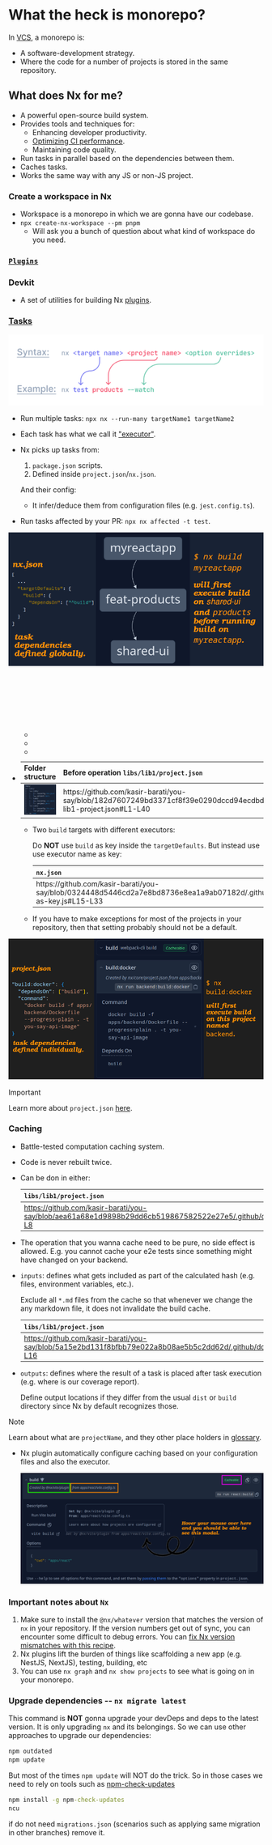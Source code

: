 # What the heck is monorepo?

In [VCS](https://en.wikipedia.org/wiki/Version_control), a monorepo is:

- A software-development strategy.
- Where the code for a number of projects is stored in the same repository.

## What does Nx for me?

- A powerful open-source build system.
- Provides tools and techniques for:
  - Enhancing developer productivity.
  - [Optimizing CI performance](./CI.md).
  - Maintaining code quality.
- Run tasks in parallel based on the dependencies between them.
- Caches tasks.
- Works the same way with any JS or non-JS project.

### Create a workspace in Nx

- Workspace is a monorepo in which we are gonna have our codebase.
- `npx create-nx-workspace --pm pnpm`
  - Will ask you a bunch of question about what kind of workspace do you need.

### [`Plugins`](./plugins.md)

### Devkit

- A set of utilities for building Nx [plugins](#plugins).

### [Tasks](https://nx.dev/features/run-tasks)

![Run a task](./tasks.png)

- Run multiple tasks: `npx nx --run-many targetName1 targetName2`
- Each task has what we call it ["executor"](./glossary.md#executorDefinitionInGlossary).
- Nx picks up tasks from:

  1. `package.json` scripts.
  2. Defined inside `project.json`/`nx.json`.

  And their config:

  - It infer/deduce them from configuration files (e.g. `jest.config.ts`).

- Run tasks affected by your PR: `npx nx affected -t test`.

![nx.json](./nx-build.png)

- <table>
    <caption>
      <strong>targetDefaults</strong>
      <dl>
        <dt>Here we assume Same Target Name, Same Executor.</dt>
        <dd>
          Multiple targets (tasks like <code>build</code>, <code>test</code>) with the same name across different projects, they all use the same executor.
        </dd>
      </dl>
      <p>What did we get out of this?</p>
      <ul>
        <li>DRY principle.</li>
        <li>Ease of maintenance and development.</li>
        <li>Easer time to reason about each project's configuration.</li>
      </ul>
    </caption>
    <thead>
      <tr>
        <th>Folder structure</th>
        <th>Before operation <code>libs/lib1/project.json</code></th>
        <th><code>nx.json</code></th>
        <th>After operation <code>libs/lib1/project.json</code></th>
      </tr>
    <thead>
    <tbody>
      <tr>
        <td><img width="340" src="./project-directory-structure.png" alt="Directory structure" /></td>
        <td>
          https://github.com/kasir-barati/you-say/blob/182d7607249bd3371cf8f39e0290dccd94ecdbdd/.github/docs/monorepo/libs-lib1-project.json#L1-L40
        </td>
        <td>
          https://github.com/kasir-barati/you-say/blob/182d7607249bd3371cf8f39e0290dccd94ecdbdd/.github/docs/monorepo/root-nx-for-libs.json#L1-L35
        </td>
        <td>
          https://github.com/kasir-barati/you-say/blob/91a2759180482b5e961bc01555c09c02bea09c9d/.github/docs/monorepo/reduced-project.json#L1-L16
        </td>
      </tr>
    </tbody>
  </table>

  - Two `build` targets with different executors:

    Do **NOT** use `build` as key inside the `targetDefaults`. But instead use use executor name as key:

    <table>
      <thead>
        <tr>
          <th><code>nx.json</code></th>
          <th><code>project.json</code></th>
        </tr>
      </thead>
      <tbody>
        <tr>
          <td>
            https://github.com/kasir-barati/you-say/blob/0324448d5446cd2a7e8bd8736e8ea1a9ab07182d/.github/docs/monorepo/executor-as-key.js#L15-L33
          </td>
          <td>
            https://github.com/kasir-barati/you-say/blob/0324448d5446cd2a7e8bd8736e8ea1a9ab07182d/.github/docs/monorepo/executor-as-key.js#L2-L12
          </td>
        </tr>
      </tbody>
    </table>

  - If you have to make exceptions for most of the projects in your repository, then that setting probably should not be a default.

![project.json](./project-build-docker.png)

> [!IMPORTANT]
>
> Learn more about `project.json` [here](./project-json.md).

### Caching

- Battle-tested computation caching system.
- Code is never rebuilt twice.
- Can be don in either:

  | `libs/lib1/project.json`                                                                                                   | `nx.json`                                                                                                                    |
  | -------------------------------------------------------------------------------------------------------------------------- | ---------------------------------------------------------------------------------------------------------------------------- |
  | https://github.com/kasir-barati/you-say/blob/aea61a68e1d9898b29dd6cb519867582522e27e5/.github/docs/monorepo/cache.js#L2-L8 | https://github.com/kasir-barati/you-say/blob/aea61a68e1d9898b29dd6cb519867582522e27e5/.github/docs/monorepo/cache.js#L11-L17 |

- The operation that you wanna cache need to be pure, no side effect is allowed. E.g. you cannot cache your e2e tests since something might have changed on your backend.
- `inputs`: defines what gets included as part of the calculated hash (e.g. files, environment variables, etc.).

  Exclude all `*.md` files from the cache so that whenever we change the any markdown file, it does not invalidate the build cache.

  | `libs/lib1/project.json`                                                                                                    | `nx.json`                                                                                                                    |
  | --------------------------------------------------------------------------------------------------------------------------- | ---------------------------------------------------------------------------------------------------------------------------- |
  | https://github.com/kasir-barati/you-say/blob/5a15e2bd131f8bfbb79e022a8b08ae5b5c2dd62d/.github/docs/monorepo/cache.js#L9-L16 | https://github.com/kasir-barati/you-say/blob/5a15e2bd131f8bfbb79e022a8b08ae5b5c2dd62d/.github/docs/monorepo/cache.js#L26-L33 |

- `outputs`: defines where the result of a task is placed after task execution (e.g. where is our coverage report).

  Define output locations if they differ from the usual `dist` or `build` directory since Nx by default recognizes those.

> [!NOTE]
>
> Learn about what are `projectName`, and they other place holders in [glossary](./glossary.md#projectRootDefinitionInNx).

- Nx plugin automatically configure caching based on your configuration files and also the executor.

  ![Nx plugins can automatically infer tasks and configure caching based on your underlying tooling configuration files.](vite-cache.png)

### Important notes about `Nx`

1. Make sure to install the `@nx/whatever` version that matches the version of `nx` in your repository. If the version numbers get out of sync, you can encounter some difficult to debug errors. You can [fix Nx version mismatches with this recipe](https://nx.dev/recipes/tips-n-tricks/keep-nx-versions-in-sync).
2. Nx plugins lift the burden of things like scaffolding a new app (e.g. NestJS, NextJS), testing, building, etc
3. You can use `nx graph` and `nx show projects` to see what is going on in your monorepo.

### Upgrade dependencies -- `nx migrate latest`

This command is **NOT** gonna upgrade your devDeps and deps to the latest version. It is only upgrading `nx` and its belongings. So we can use other approaches to upgrade our dependencies:

```cmd
npm outdated
npm update
```

But most of the times `npm update` will NOT do the trick. So in those cases we need to rely on tools such as [npm-check-updates](https://www.npmjs.com/package/npm-check-updates)

```cmd
npm install -g npm-check-updates
ncu
```

if do not need `migrations.json` (scenarios such as applying same migration in other branches) remove it.
